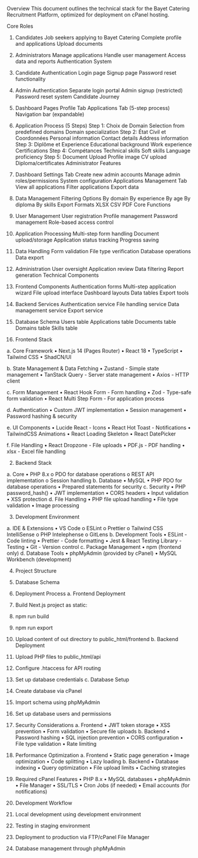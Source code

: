 Overview
This document outlines the technical stack for the Bayet Catering Recruitment Platform, optimized for deployment on cPanel hosting.

Core Roles

1. Candidates
   Job seekers applying to Bayet Catering
   Complete profile and applications
   Upload documents
2. Administrators
   Manage applications
   Handle user management
   Access data and reports
   Authentication System
3. Candidate Authentication
   Login page
   Signup page
   Password reset functionality
4. Admin Authentication
   Separate login portal
   Admin signup (restricted)
   Password reset system
   Candidate Journey
5. Dashboard Pages
   Profile Tab
   Applications Tab (5-step process)
   Navigation bar (expandable)
6. Application Process (5 Steps)
   Step 1: Choix de Domain
   Selection from predefined domains
   Domain specialization
   Step 2: État Civil et Coordonnées
   Personal information
   Contact details
   Address information
   Step 3: Diplôme et Experience
   Educational background
   Work experience
   Certifications
   Step 4: Compétances
   Technical skills
   Soft skills
   Language proficiency
   Step 5: Document Upload
   Profile image
   CV upload
   Diploma/certificates
   Administrator Features
7. Dashboard
   Settings Tab
   Create new admin accounts
   Manage admin roles/permissions
   System configuration
   Applications Management Tab
   View all applications
   Filter applications
   Export data
8. Data Management
   Filtering Options
   By domain
   By experience
   By age
   By diploma
   By skills
   Export Formats
   XLSX
   CSV
   PDF
   Core Functions
9. User Management
   User registration
   Profile management
   Password management
   Role-based access control
10. Application Processing
    Multi-step form handling
    Document upload/storage
    Application status tracking
    Progress saving
11. Data Handling
    Form validation
    File type verification
    Database operations
    Data export
12. Administration
    User oversight
    Application review
    Data filtering
    Report generation
    Technical Components
13. Frontend Components
    Authentication forms
    Multi-step application wizard
    File upload interface
    Dashboard layouts
    Data tables
    Export tools
14. Backend Services
    Authentication service
    File handling service
    Data management service
    Export service
15. Database Schema
    Users table
    Applications table
    Documents table
    Domains table
    Skills table

16. Frontend Stack

a. Core Framework
• Next.js 14 (Pages Router)
• React 18
• TypeScript
• Tailwind CSS
• ShadCN/UI

b. State Management & Data Fetching
• Zustand - Simple state management
• TanStack Query - Server state management
• Axios - HTTP client

c. Form Management
• React Hook Form - Form handling
• Zod - Type-safe form validation
• React Multi Step Form - For application process

d. Authentication
• Custom JWT implementation
• Session management
• Password hashing & security

e. UI Components
• Lucide React - Icons
• React Hot Toast - Notifications
• TailwindCSS Animations
• React Loading Skeleton
• React DatePicker

f. File Handling
• React Dropzone - File uploads
• PDF.js - PDF handling
• xlsx - Excel file handling

2. Backend Stack

a. Core
• PHP 8.x
o PDO for database operations
o REST API implementation
o Session handling
b. Database
• MySQL
• PHP PDO for database operations
• Prepared statements for security
c. Security
• PHP password_hash()
• JWT implementation
• CORS headers
• Input validation
• XSS protection
d. File Handling
• PHP file upload handling
• File type validation
• Image processing

3. Development Environment

a. IDE & Extensions
• VS Code
o ESLint
o Prettier
o Tailwind CSS IntelliSense
o PHP Intelephense
o GitLens
b. Development Tools
• ESLint - Code linting
• Prettier - Code formatting
• Jest & React Testing Library - Testing
• Git - Version control
c. Package Management
• npm (frontend only)
d. Database Tools
• phpMyAdmin (provided by cPanel)
• MySQL Workbench (development)

4. Project Structure

5. Database Schema

6. Deployment Process
   a. Frontend Deployment
7. Build Next.js project as static:
8. npm run build
9. npm run export
10. Upload content of out directory to public_html/frontend
    b. Backend Deployment
11. Upload PHP files to public_html/api
12. Configure .htaccess for API routing
13. Set up database credentials
    c. Database Setup
14. Create database via cPanel
15. Import schema using phpMyAdmin
16. Set up database users and permissions

17. Security Considerations
    a. Frontend
    • JWT token storage
    • XSS prevention
    • Form validation
    • Secure file uploads
    b. Backend
    • Password hashing
    • SQL injection prevention
    • CORS configuration
    • File type validation
    • Rate limiting

18. Performance Optimization
    a. Frontend
    • Static page generation
    • Image optimization
    • Code splitting
    • Lazy loading
    b. Backend
    • Database indexing
    • Query optimization
    • File upload limits
    • Caching strategies

19. Required cPanel Features
    • PHP 8.x
    • MySQL databases
    • phpMyAdmin
    • File Manager
    • SSL/TLS
    • Cron Jobs (if needed)
    • Email accounts (for notifications)

20. Development Workflow

21. Local development using development environment
22. Testing in staging environment
23. Deployment to production via FTP/cPanel File Manager
24. Database management through phpMyAdmin

